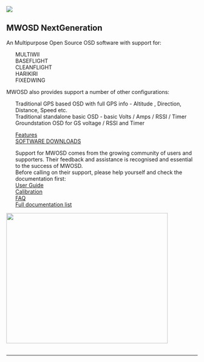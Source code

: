 
[![](https://www.paypalobjects.com/en_GB/i/btn/btn_donate_SM.gif)](https://www.paypal.com/cgi-bin/webscr?cmd=_donations&business=EBS76N8F426G2&lc=GB&item_name=MW%2dOSD&item_number=R1%2e3&currency_code=GBP&bn=PP%2dDonationsBF%3abtn_donate_SM%2egif%3aNonHosted)
## MWOSD NextGeneration ##

An Multipurpose Open Source OSD software with support for:
<ul class="task-list">
<li>MULTIWII</li>
<li>BASEFLIGHT</li>
<li>CLEANFLIGHT</li>
<li>HARIKIRI</li>
<li>FIXEDWING</li>
</ul>
MWOSD also provides support a number of other configurations: 
<ul class="task-list">
<li>Traditional GPS based OSD with full GPS info - Altitude , Direction, Distance, Speed etc.</li>
<li>Traditional standalone basic OSD - basic Volts / Amps / RSSI / Timer</li>
<li>Groundstation OSD for GS voltage / RSSI and Timer</li>
</ul>
<ul class="task-list">
<li><a href='DOCUMENTATION/Features.md'>Features</a></li>
<li><a href='DOCUMENTATION/Downloads.md'>SOFTWARE DOWNLOADS</a></li>
</ul>
<ul class="task-list">
  Support for MWOSD comes from the growing community of users and supporters. Their feedback and assistance is recognised and essential to the success of MWOSD.<br>
  Before calling on their support, please help yourself and check the documentation first:<br>
  <a href="http://github.com/ShikOfTheRa/scarab-osd/blob/master/DOCUMENTATION/User_Guide.md" target="_blank">User Guide</a><br>  
  <a href="http://github.com/ShikOfTheRa/scarab-osd/blob/master/DOCUMENTATION/Calibration.md" target="_blank">Calibration</a><br>  
  <a href="http://github.com/ShikOfTheRa/scarab-osd/blob/master/DOCUMENTATION/FAQ.md" target="_blank">FAQ</a><br>  
  <a href="http://github.com/ShikOfTheRa/scarab-osd/tree/master/DOCUMENTATION" target="_blank">Full documentation list</a><br>  

</ul>

<a href='http://www.youtube.com/watch?feature=player_embedded&v=FCIyhbT1kK0' target='_blank'><img src='http://img.youtube.com/vi/FCIyhbT1kK0/0.jpg' width='425' height=344 /></a><br>
<br>
<hr />
